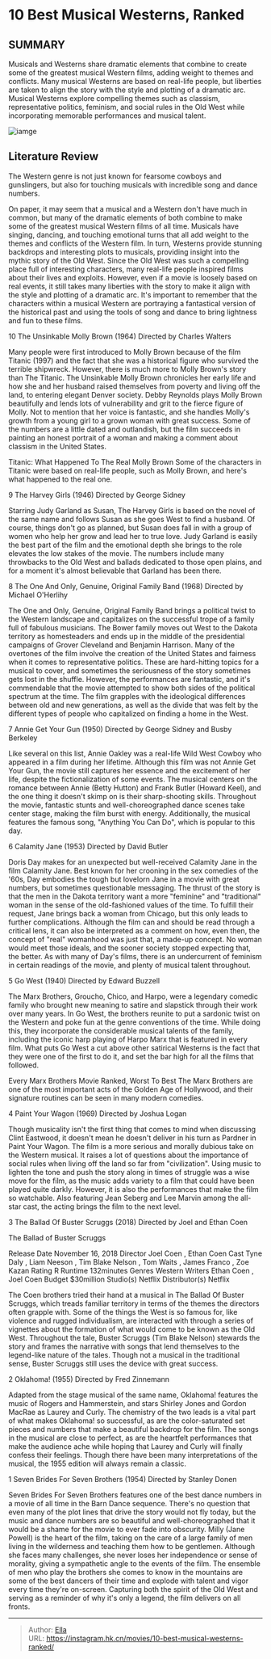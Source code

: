 # 10 Best Musical Westerns, Ranked


## SUMMARY 


 Musicals and Westerns share dramatic elements that combine to create some of the greatest musical Western films, adding weight to themes and conflicts. 
 Many musical Westerns are based on real-life people, but liberties are taken to align the story with the style and plotting of a dramatic arc. 
 Musical Westerns explore compelling themes such as classism, representative politics, feminism, and social rules in the Old West while incorporating memorable performances and musical talent. 

![iamge](https://static1.srcdn.com/wordpress/wp-content/uploads/2023/12/musicalwesterns_ranked.jpg)

## Literature Review

The Western genre is not just known for fearsome cowboys and gunslingers, but also for touching musicals with incredible song and dance numbers. 




On paper, it may seem that a musical and a Western don&#39;t have much in common, but many of the dramatic elements of both combine to make some of the greatest musical Western films of all time. Musicals have singing, dancing, and touching emotional turns that all add weight to the themes and conflicts of the Western film. In turn, Westerns provide stunning backdrops and interesting plots to musicals, providing insight into the mythic story of the Old West.
Since the Old West was such a compelling place full of interesting characters, many real-life people inspired films about their lives and exploits. However, even if a movie is loosely based on real events, it still takes many liberties with the story to make it align with the style and plotting of a dramatic arc. It&#39;s important to remember that the characters within a musical Western are portraying a fantastical version of the historical past and using the tools of song and dance to bring lightness and fun to these films.









 








 10  The Unsinkable Molly Brown (1964) 
Directed by Charles Walters


 







Many people were first introduced to Molly Brown because of the film Titanic (1997) and the fact that she was a historical figure who survived the terrible shipwreck. However, there is much more to Molly Brown&#39;s story than The Titanic. The Unsinkable Molly Brown chronicles her early life and how she and her husband raised themselves from poverty and living off the land, to entering elegant Denver society.
Debby Reynolds plays Molly Brown beautifully and lends lots of vulnerability and grit to the fierce figure of Molly. Not to mention that her voice is fantastic, and she handles Molly&#39;s growth from a young girl to a grown woman with great success. Some of the numbers are a little dated and outlandish, but the film succeeds in painting an honest portrait of a woman and making a comment about classism in the United States. 

            
 
 Titanic: What Happened To The Real Molly Brown 
Some of the characters in Titanic were based on real-life people, such as Molly Brown, and here&#39;s what happened to the real one.








 9  The Harvey Girls (1946) 
Directed by George Sidney
        

Starring Judy Garland as Susan, The Harvey Girls is based on the novel of the same name and follows Susan as she goes West to find a husband. Of course, things don&#39;t go as planned, but Susan does fall in with a group of women who help her grow and lead her to true love. Judy Garland is easily the best part of the film and the emotional depth she brings to the role elevates the low stakes of the movie. The numbers include many throwbacks to the Old West and ballads dedicated to those open plains, and for a moment it&#39;s almost believable that Garland has been there.





 8  The One And Only, Genuine, Original Family Band (1968) 
Directed by Michael O&#39;Herlihy
        

The One and Only, Genuine, Original Family Band brings a political twist to the Western landscape and capitalizes on the successful trope of a family full of fabulous musicians. The Bower family moves out West to the Dakota territory as homesteaders and ends up in the middle of the presidential campaigns of Grover Cleveland and Benjamin Harrison. Many of the overtones of the film involve the creation of the United States and fairness when it comes to representative politics.
These are hard-hitting topics for a musical to cover, and sometimes the seriousness of the story sometimes gets lost in the shuffle. However, the performances are fantastic, and it&#39;s commendable that the movie attempted to show both sides of the political spectrum at the time. The film grapples with the ideological differences between old and new generations, as well as the divide that was felt by the different types of people who capitalized on finding a home in the West.





 7  Annie Get Your Gun (1950) 
Directed by George Sidney and Busby Berkeley
        

Like several on this list, Annie Oakley was a real-life Wild West Cowboy who appeared in a film during her lifetime. Although this film was not Annie Get Your Gun, the movie still captures her essence and the excitement of her life, despite the fictionalization of some events. The musical centers on the romance between Annie (Betty Hutton) and Frank Butler (Howard Keel), and the one thing it doesn&#39;t skimp on is their sharp-shooting skills. Throughout the movie, fantastic stunts and well-choreographed dance scenes take center stage, making the film burst with energy. Additionally, the musical features the famous song, &#34;Anything You Can Do&#34;, which is popular to this day.





 6  Calamity Jane (1953) 
Directed by David Butler
        

Doris Day makes for an unexpected but well-received Calamity Jane in the film Calamity Jane. Best known for her crooning in the sex comedies of the &#39;60s, Day embodies the tough but lovelorn Jane in a movie with great numbers, but sometimes questionable messaging. The thrust of the story is that the men in the Dakota territory want a more &#34;feminine&#34; and &#34;traditional&#34; woman in the sense of the old-fashioned values of the time.
To fulfill their request, Jane brings back a woman from Chicago, but this only leads to further complications. Although the film can and should be read through a critical lens, it can also be interpreted as a comment on how, even then, the concept of &#34;real&#34; womanhood was just that, a made-up concept. No woman would meet those ideals, and the sooner society stopped expecting that, the better. As with many of Day&#39;s films, there is an undercurrent of feminism in certain readings of the movie, and plenty of musical talent throughout.





 5  Go West (1940) 
Directed by Edward Buzzell


 







The Marx Brothers, Groucho, Chico, and Harpo, were a legendary comedic family who brought new meaning to satire and slapstick through their work over many years. In Go West, the brothers reunite to put a sardonic twist on the Western and poke fun at the genre conventions of the time. While doing this, they incorporate the considerable musical talents of the family, including the iconic harp playing of Harpo Marx that is featured in every film. What puts Go West a cut above other satirical Westerns is the fact that they were one of the first to do it, and set the bar high for all the films that followed.
            
 
 Every Marx Brothers Movie Ranked, Worst To Best 
The Marx Brothers are one of the most important acts of the Golden Age of Hollywood, and their signature routines can be seen in many modern comedies.








 4  Paint Your Wagon (1969) 
Directed by Joshua Logan
        

Though musicality isn&#39;t the first thing that comes to mind when discussing Clint Eastwood, it doesn&#39;t mean he doesn&#39;t deliver in his turn as Pardner in Paint Your Wagon. The film is a more serious and morally dubious take on the Western musical. It raises a lot of questions about the importance of social rules when living off the land so far from &#34;civilization&#34;. 
Using music to lighten the tone and push the story along in times of struggle was a wise move for the film, as the music adds variety to a film that could have been played quite darkly. However, it is also the performances that make the film so watchable. Also featuring Jean Seberg and Lee Marvin among the all-star cast, the acting brings the film to the next level.





 3  The Ballad Of Buster Scruggs (2018) 
Directed by Joel and Ethan Coen
        

  The Ballad of Buster Scruggs  


  Release Date    November 16, 2018     Director    Joel Coen , Ethan Coen     Cast    Tyne Daly , Liam Neeson , Tim Blake Nelson , Tom Waits , James Franco , Zoe Kazan     Rating    R     Runtime    132minutes     Genres    Western     Writers    Ethan Coen , Joel Coen     Budget    $30million     Studio(s)    Netflix     Distributor(s)    Netflix    


The Coen brothers tried their hand at a musical in The Ballad Of Buster Scruggs, which treads familiar territory in terms of the themes the directors often grapple with. Some of the things the West is so famous for, like violence and rugged individualism, are interacted with through a series of vignettes about the formation of what would come to be known as the Old West. Throughout the tale, Buster Scruggs (Tim Blake Nelson) stewards the story and frames the narrative with songs that lend themselves to the legend-like nature of the tales. Though not a musical in the traditional sense, Buster Scruggs still uses the device with great success.





 2  Oklahoma! (1955) 
Directed by Fred Zinnemann
        

Adapted from the stage musical of the same name, Oklahoma! features the music of Rogers and Hammerstein, and stars Shirley Jones and Gordon MacRae as Laurey and Curly. The chemistry of the two leads is a vital part of what makes Oklahoma! so successful, as are the color-saturated set pieces and numbers that make a beautiful backdrop for the film. The songs in the musical are close to perfect, as are the heartfelt performances that make the audience ache while hoping that Laurey and Curly will finally confess their feelings. Though there have been many interpretations of the musical, the 1955 edition will always remain a classic.





 1  Seven Brides For Seven Brothers (1954) 
Directed by Stanley Donen


 







Seven Brides For Seven Brothers features one of the best dance numbers in a movie of all time in the Barn Dance sequence. There&#39;s no question that even many of the plot lines that drive the story would not fly today, but the music and dance numbers are so beautiful and well-choreographed that it would be a shame for the movie to ever fade into obscurity. Milly (Jane Powell) is the heart of the film, taking on the care of a large family of men living in the wilderness and teaching them how to be gentlemen.
Although she faces many challenges, she never loses her independence or sense of morality, giving a sympathetic angle to the events of the film. The ensemble of men who play the brothers she comes to know in the mountains are some of the best dancers of their time and explode with talent and vigor every time they&#39;re on-screen. Capturing both the spirit of the Old West and serving as a reminder of why it&#39;s only a legend, the film delivers on all fronts.

---

> Author: [Ella](https://instagram.hk.cn/)  
> URL: https://instagram.hk.cn/movies/10-best-musical-westerns-ranked/  

